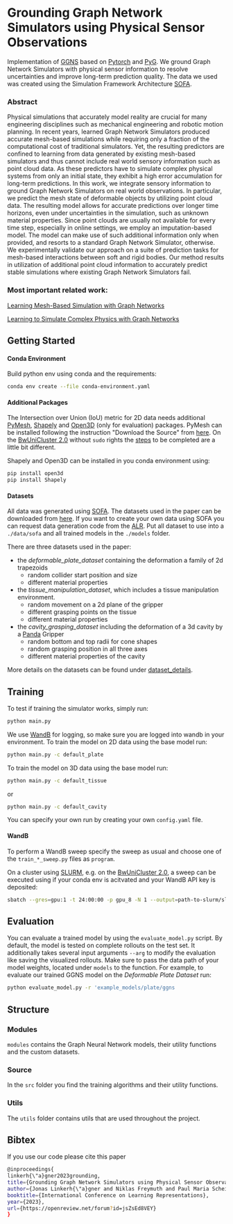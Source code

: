 # Grounding Graph Network Simulators using Physical Sensor Observations
Implementation of [GGNS](https://openreview.net/forum?id=jsZsEd8VEY) based on [Pytorch](https://pytorch.org/) and [PyG](https://www.pyg.org/).
We ground Graph Network Simulators with physical sensor information to resolve uncertainties and improve long-term prediction quality. The data we used was created using the Simulation Framework Architecture
[SOFA](https://github.com/sofa-framework/sofa). 

### Abstract
Physical simulations that accurately model reality are crucial for many engineering disciplines such as mechanical engineering and robotic motion planning. In recent years, learned Graph Network Simulators produced accurate mesh-based simulations while requiring only a fraction of the computational cost of traditional simulators. Yet, the resulting predictors are confined to learning from data generated by existing mesh-based simulators and thus cannot include real world sensory information such as point cloud data. As these predictors have to simulate complex physical systems from only an initial state, they exhibit a high error accumulation for long-term predictions. In this work, we integrate sensory information to ground Graph Network Simulators on real world observations. In particular, we predict the mesh state of deformable objects by utilizing point cloud data. The resulting model allows for accurate predictions over longer time horizons, even under uncertainties in the simulation, such as unknown material properties. Since point clouds are usually not available for every time step, especially in online settings, we employ an imputation-based model. The model can make use of such additional information only when provided, and resorts to a standard Graph Network Simulator, otherwise. We experimentally validate our approach on a suite of prediction tasks for mesh-based interactions between soft and rigid bodies. Our method results in utilization of additional point cloud information to accurately predict stable simulations where existing Graph Network Simulators fail.

### Most important related work:

[Learning Mesh-Based Simulation with Graph Networks](https://arxiv.org/abs/2010.03409)

[Learning to Simulate Complex Physics with Graph Networks](https://arxiv.org/abs/2002.09405)

## Getting Started
#### Conda Environment
Build python env using conda and the requirements:
```bash
conda env create --file conda-environment.yaml
```
#### Additional Packages
The Intersection over Union (IoU) metric for 2D data needs additional [PyMesh](https://pymesh.readthedocs.io/en/latest/), [Shapely](https://shapely.readthedocs.io/en/stable/manual.html) and [Open3D](http://www.open3d.org/docs/release/) (only for evaluation) packages.
PyMesh can be installed following the instruction "Download the Source" from [here](https://pymesh.readthedocs.io/en/latest/installation.html).
On the [BwUniCluster 2.0](https://wiki.bwhpc.de/e/Category:BwUniCluster_2.0) without `sudo` rights the [steps](docs/pymesh_cluster.md) to be completed are a little bit different.

Shapely and Open3D can be installed in you conda environment using:
```bash
pip install open3d
pip install Shapely
``` 
#### Datasets
All data was generated using [SOFA](https://github.com/sofa-framework/sofa). The datasets used in the paper can be downloaded from [here]().
If you want to create your own data using SOFA you can request data generation code
from the [ALR](https://alr.anthropomatik.kit.edu/). Put all dataset to use into a `./data/sofa` and all trained models in the `./models` folder.

There are three datasets used in the paper:

- the _deformable_plate_dataset_ containing the deformation a family of 2d trapezoids 
  - random collider start position and size
  - different material properties
- the _tissue_manipulation_dataset_, which includes a tissue manipulation environment. 
  - random movement on a 2d plane of the gripper
  - different grasping points on the tissue
  - different material properties
- the _cavity_grasping_dataset_ including the deformation of a 3d cavity by a [Panda](https://www.franka.de/) Gripper
  - random bottom and top radii for cone shapes
  - random grasping position in all three axes
  - different material properties of the cavity
  
More details on the datasets can be found under [dataset_details](docs/dataset_details.md).

## Training

To test if training the simulator works, simply run:
```bash
python main.py
``` 
We use [WandB](https://wandb.ai/) for logging, so make sure you are logged into wandb in your environment.
To train the model on 2D data using the base model run:
```bash
python main.py -c default_plate
``` 
To train the model on 3D data using the base model run:
```bash
python main.py -c default_tissue
``` 
or
```bash
python main.py -c default_cavity
``` 
You can specify your own run by creating your own `config.yaml` file. 

#### WandB 
To perform a WandB sweep specify the sweep as usual and choose one of the `train_*_sweep.py` files as `program`. 

On a cluster using [SLURM](https://slurm.schedmd.com/documentation.html), e.g. on the [BwUniCluster 2.0](https://wiki.bwhpc.de/e/Category:BwUniCluster_2.0), a sweep can be executed using if your conda env is acitvated and your WandB API key is deposited: 

```bash
sbatch --gres=gpu:1 -t 24:00:00 -p gpu_8 -N 1 --output=path-to-slurm/slurm-%j.out --error=path-to-error/slurm-%j.err --job-name=job-name --count 10 name/project/sweepid
```

## Evaluation
You can evaluate a trained model by using the `evaluate_model.py` script. 
By default, the model is tested on complete rollouts on the test set. 
It additionally takes several input arguments `--arg` to modify the evaluation like saving the visualized rollouts. 
Make sure to pass the data path of your model weights, located under `models` to the function. 
For example, to evaluate our trained GGNS model on the _Deformable Plate Dataset_ run:
```bash
python evaluate_model.py -r 'example_models/plate/ggns
```


## Structure

### Modules
`modules` contains the Graph Neural Network models, their utility functions and the custom datasets.

### Source
In the `src` folder you find the training algorithms and their utility functions. 

### Utils
The `utils` folder contains utils that are used throughout the project. 


## Bibtex
If you use our code please cite this paper
```bash
@inproceedings{
linkerh{\"a}gner2023grounding,
title={Grounding Graph Network Simulators using Physical Sensor Observations},
author={Jonas Linkerh{\"a}gner and Niklas Freymuth and Paul Maria Scheikl and Franziska Mathis-Ullrich and Gerhard Neumann},
booktitle={International Conference on Learning Representations},
year={2023},
url={https://openreview.net/forum?id=jsZsEd8VEY}
}
```
